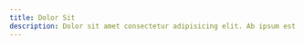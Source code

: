 ```yaml
---
title: Dolor Sit
description: Dolor sit amet consectetur adipisicing elit. Ab ipsum est suscipit repudiandae ratione labore, cumque consequatur quas?
---
```

